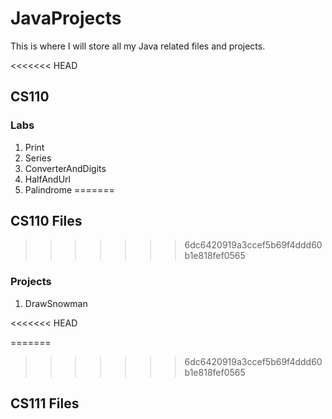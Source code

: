 # JavaProjects

This is where I will store all my Java related files and projects.

<<<<<<< HEAD
## CS110
### Labs
1. Print
2. Series
3. ConverterAndDigits
4. HalfAndUrl
9. Palindrome
=======
## CS110 Files
>>>>>>> 6dc6420919a3ccef5b69f4ddd60b1e818fef0565

### Projects
 1. DrawSnowman

<<<<<<< HEAD

=======
>>>>>>> 6dc6420919a3ccef5b69f4ddd60b1e818fef0565
## CS111 Files

